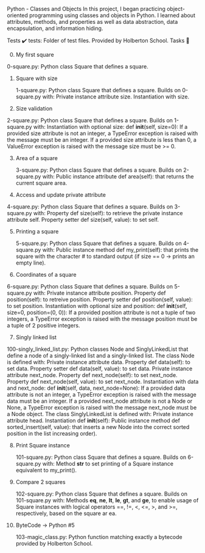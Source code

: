 Python - Classes and Objects
In this project, I began practicing object-oriented programming using classes and objects in Python. I learned about attributes, methods, and properties as well as data abstraction, data encapsulation, and information hiding.

Tests ✔️
tests: Folder of test files. Provided by Holberton School.
Tasks 📃

0. My first square

0-square.py: Python class Square that defines a square.

1. Square with size

	1-square.py: Python class Square that defines a square. Builds on 0-square.py with:
	Private instance attribute size.
	Instantiation with size.

2. Size validation

2-square.py: Python class Square that defines a square. Builds on 1-square.py with:
	Instantiation with optional size: def __init__(self, size=0):
	If a provided size attribute is not an integer, a TypeError exception is raised with the message must be an 	integer.
	If a provided size attribute is less than 0, a ValueError exception is raised with the message size must be >= 0.

3. Area of a square

	3-square.py: Python class Square that defines a square. Builds on 2-square.py with:
	Public instance attribute def area(self): that returns the current square area.

4. Access and update private attribute

4-square.py: Python class Square that defines a square. Builds on 3-square.py with:
	Property def size(self): to retrieve the private instance attribute self.
	Property setter def size(self, value): to set self.

5. Printing a square

	5-square.py: Python class Square that defines a square. Builds on 4-square.py with:
	Public instance method def my_print(self): that prints the square with the character # to standard output (if size 	== 0 -> prints an empty line).

6. Coordinates of a square

6-square.py: Python class Square that defines a square. Builds on 5-square.py with:
	Private instance attribute position.
	Property def position(self): to retreive position.
	Property setter def position(self, value): to set position.
	Instantiation with optional size and position: def __init__(self, size=0, position=(0, 0)):
  If a provided position attribute is not a tuple of two integers, a TypeError exception is raised with the message       position must be a tuple of 2 positive integers.

7. Singly linked list

100-singly_linked_list.py: Python classes Node and SinglyLinkedList that define a node of a singly-linked list and a singly-linked list. The class Node is defined with:
	Private instance attribute data.
	Property def data(self): to set data.
	Property setter def data(self, value): to set data.
	Private instance attribute next_node.
	Property def next_node(self): to set next_node.
	Property def next_node(self, value): to set next_node.
	Instantiation with data and next_node: def __init__(self, data, next_node=None):
  If a provided data attribute is not an integer, a TypeError exception is raised with the message data must be an integer.
  If a provided next_node attribute is not a Node or None, a TypeError exception is raised with the message next_node must   be a Node object.
  The class SinglyLinkedList is defined with:
	Private instance attribute head.
	Instantiation def __init__(self):
	Public instance method def sorted_insert(self, value): that inserts a new Node into the correct sorted position in 	the list increasing order).

8. Print Square instance

	101-square.py: Python class Square that defines a square. Builds on 6-square.py with:
	Method __str__ to set printing of a Square instance equivalent to my_print().

9. Compare 2 squares

	102-square.py: Python class Square that defines a square. Builds on 101-square.py with:
	Methods __eq__, __ne__, __lt__, __le__, __gt__, and __ge__, to enable usage of Square instances with logical 	operators ==, !=, <, <=, >, and >=, respectively, based on the square ar
        ea.

10. ByteCode -> Python #5

	103-magic_class.py: Python function matching exactly a bytecode provided by Holberton School.
